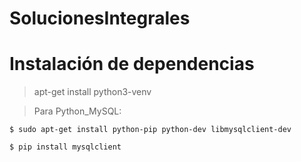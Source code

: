 # SolucionesIntegrales

# Instalación de dependencias

> apt-get install python3-venv

> Para Python_MySQL:

    $ sudo apt-get install python-pip python-dev libmysqlclient-dev

    $ pip install mysqlclient

